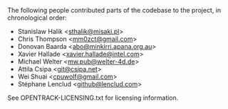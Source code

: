 The following people contributed parts of the codebase to the project, in
chronological order:

- Stanislaw Halik <<sthalik@misaki.pl>>
- Chris Thompson <<mm0zct@gmail.com>>
- Donovan Baarda <<abo@minkirri.apana.org.au>>
- Xavier Hallade <<xavier.hallade@intel.com>>
- Michael Welter <<mw.pub@welter-4d.de>>
- Attila Csipa <<git@csipa.net>>
- Wei Shuai <<cpuwolf@gmail.com>>
- Stéphane Lenclud <<github@lenclud.com>>

See OPENTRACK-LICENSING.txt for licensing information.
